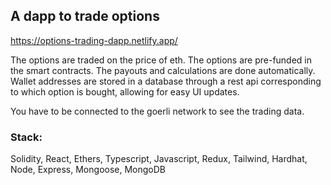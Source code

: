 ## A dapp to trade options

https://options-trading-dapp.netlify.app/

The options are traded on the price of eth. The options are pre-funded in the smart contracts. The payouts and calculations are done automatically. Wallet
addresses are stored in a database through a rest api corresponding to which option is bought, allowing for easy UI updates.

You have to be connected to the goerli network to see the trading data.

### Stack:

Solidity, React, Ethers, Typescript, Javascript, Redux, Tailwind, Hardhat, Node, Express, Mongoose, MongoDB
